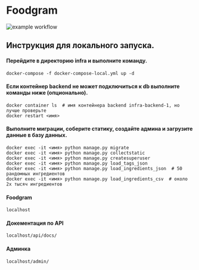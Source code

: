 # Foodgram
![example workflow](https://github.com/nemosanima/foodgram-project-react/actions/workflows/foodgram_workflow.yml/badge.svg)

## Инструкция для локального запуска.

#### Перейдите в директорию infra и выполните команду.
```
docker-compose -f docker-compose-local.yml up -d
```
#### Если контейнер backend не может подключиться к db выполните команды ниже (опционально).
```
docker container ls  # имя контейнера backend infra-backend-1, но лучше проверьте
docker restart <имя>
```
#### Выполните миграции, соберите статику, создайте админа и загрузите данные в базу данных.
```
docker exec -it <имя> python manage.py migrate
docker exec -it <имя> python manage.py collectstatic
docker exec -it <имя> python manage.py createsuperuser
docker exec -it <имя> python manage.py load_tags_json
docker exec -it <имя> python manage.py load_ingredients_json  # 50 рандомных ингредиентов
docker exec -it <имя> python manage.py load_ingredients_csv  # около 2х тысяч ингредиентов
```
#### Foodgram
```
localhost
```
#### Докементация по API
```
localhost/api/docs/
```
#### Админка
```
localhost/admin/
```

